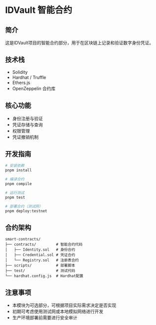 # IDVault 智能合约

## 简介

这是IDVault项目的智能合约部分，用于在区块链上记录和验证数字身份凭证。

## 技术栈

- Solidity
- Hardhat / Truffle
- Ethers.js
- OpenZeppelin 合约库

## 核心功能

- 身份注册与验证
- 凭证存储与查询
- 权限管理
- 凭证撤销机制

## 开发指南

```bash
# 安装依赖
pnpm install

# 编译合约
pnpm compile

# 运行测试
pnpm test

# 部署合约（测试网）
pnpm deploy:testnet
```

## 合约架构

```
smart-contracts/
├── contracts/         # 智能合约代码
│   ├── Identity.sol   # 身份合约
│   ├── Credential.sol # 凭证合约
│   └── Registry.sol   # 注册表合约
├── scripts/           # 部署脚本
├── test/              # 测试代码
└── hardhat.config.js  # Hardhat配置
```

## 注意事项

- 本模块为可选部分，可根据项目实际需求决定是否实现
- 初期可考虑使用测试网或本地模拟网络进行开发
- 生产环境部署前需要进行安全审计 